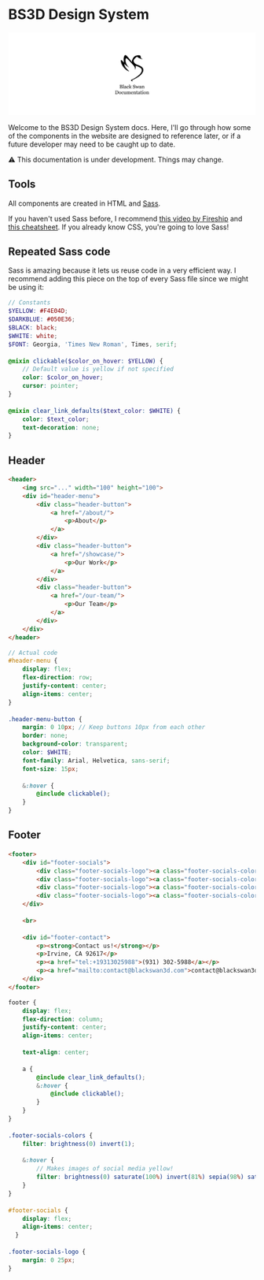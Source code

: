 # BS3D Design System

![Black Swan Docs header](/.github/docs_header.png)

Welcome to the BS3D Design System docs. Here, I'll go through how some of the components in the website are designed to reference later, or if a future developer may need to be caught up to date.

⚠️ This documentation is under development. Things may change.

## Tools

All components are created in HTML and [Sass](https://sass-lang.com/).

If you haven't used Sass before, I recommend [this video by Fireship](https://www.youtube.com/watch?v=akDIJa0AP5c) and [this cheatsheet](https://quickref.me/sass). If you already know CSS, you're going to love Sass!

## Repeated Sass code

Sass is amazing because it lets us reuse code in a very efficient way. I recommend adding this piece on the top of every Sass file since we might be using it:

```scss
// Constants
$YELLOW: #F4E04D;
$DARKBLUE: #050E36;
$BLACK: black;
$WHITE: white;
$FONT: Georgia, 'Times New Roman', Times, serif;

@mixin clickable($color_on_hover: $YELLOW) {
    // Default value is yellow if not specified
    color: $color_on_hover;
    cursor: pointer;
}

@mixin clear_link_defaults($text_color: $WHITE) {
    color: $text_color;
    text-decoration: none;
}
```

## Header

```html
<header>
    <img src="..." width="100" height="100">
    <div id="header-menu">
        <div class="header-button">
            <a href="/about/">
                <p>About</p>
            </a>
        </div>
        <div class="header-button">
            <a href="/showcase/">
                <p>Our Work</p>
            </a>
        </div>
        <div class="header-button">
            <a href="/our-team/">
                <p>Our Team</p>
            </a>
        </div>
    </div>
</header>
```

```scss
// Actual code
#header-menu {
    display: flex;
    flex-direction: row;
    justify-content: center;
    align-items: center;
}

.header-menu-button {
    margin: 0 10px; // Keep buttons 10px from each other
    border: none;
    background-color: transparent;
    color: $WHITE;
    font-family: Arial, Helvetica, sans-serif;
    font-size: 15px;

    &:hover {
        @include clickable();
    }
}
```

## Footer

```html
<footer>
    <div id="footer-socials">
        <div class="footer-socials-logo"><a class="footer-socials-colors" href="..." target="_blank" rel="noopener noreferrer"><img src="..." alt="Our Etsy shop" height="29" width="auto"></a></div>
        <div class="footer-socials-logo"><a class="footer-socials-colors" href="..." target="_blank" rel="noopener noreferrer"><img src="..." alt="Our Instagram page" height="29" width="auto"></a></div>
        <div class="footer-socials-logo"><a class="footer-socials-colors" href="..." target="_blank" rel="noopener noreferrer"><img src="..." alt="Our LinkedIn page" height="29" width="auto"></a></div>
        <div class="footer-socials-logo"><a class="footer-socials-colors" href="..." target="_blank" rel="noopener noreferrer"><img src="..." alt="Our TikTok page" height="29" width="auto"></a></div>
    </div>
    
    <br>

    <div id="footer-contact">
        <p><strong>Contact us!</strong></p>
        <p>Irvine, CA 92617</p>
        <p><a href="tel:+19313025988">(931) 302-5988</a></p>
        <p><a href="mailto:contact@blackswan3d.com">contact@blackswan3d.com</a></p>
    </div>
</footer>
```

```scss
footer {
    display: flex;
    flex-direction: column;
    justify-content: center;
    align-items: center;

    text-align: center;

    a {
        @include clear_link_defaults();
        &:hover {
            @include clickable();
        }
    }
}

.footer-socials-colors {
    filter: brightness(0) invert(1);

    &:hover {
        // Makes images of social media yellow!
        filter: brightness(0) saturate(100%) invert(81%) sepia(98%) saturate(400%) hue-rotate(333deg) brightness(104%) contrast(91%);
    }
}

#footer-socials {
    display: flex;
    align-items: center;
  }
  
.footer-socials-logo {
    margin: 0 25px;
}
```
